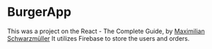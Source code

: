 # BurgerApp
This was a project on the React - The Complete Guide, by [Maximilian Schwarzmüller](https://www.udemy.com/course/react-the-complete-guide-incl-redux/)
It utilizes Firebase to store the users and orders.
